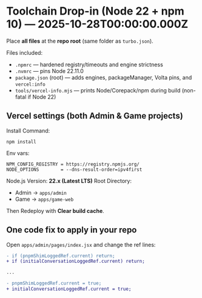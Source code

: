 # Toolchain Drop-in (Node 22 + npm 10) — 2025-10-28T00:00:00.000Z

Place **all files** at the **repo root** (same folder as `turbo.json`).

Files included:
- `.npmrc` — hardened registry/timeouts and engine strictness
- `.nvmrc` — pins Node 22.11.0
- `package.json` (root) — adds engines, packageManager, Volta pins, and `vercel:info`
- `tools/vercel-info.mjs` — prints Node/Corepack/npm during build (non-fatal if Node 22)

## Vercel settings (both Admin & Game projects)
Install Command:
```
npm install
```
Env vars:
```
NPM_CONFIG_REGISTRY = https://registry.npmjs.org/
NODE_OPTIONS        = --dns-result-order=ipv4first
```
Node.js Version: **22.x (Latest LTS)**
Root Directory:
- Admin → `apps/admin`
- Game  → `apps/game-web`

Then Redeploy with **Clear build cache**.

## One code fix to apply in your repo
Open `apps/admin/pages/index.jsx` and change the ref lines:
```diff
- if (pnpmShimLoggedRef.current) return;
+ if (initialConversationLoggedRef.current) return;

...

- pnpmShimLoggedRef.current = true;
+ initialConversationLoggedRef.current = true;
```
